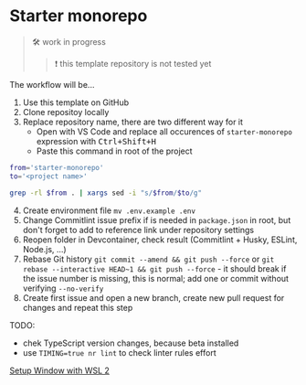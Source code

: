 # Starter monorepo

> :hammer_and_wrench: work in progress
>> :exclamation: this template repository is not tested yet

The workflow will be...

1. Use this template on GitHub
2. Clone repositoy locally
3. Replace repository name, there are two different way for it
   - Open with VS Code and replace all occurences of `starter-monorepo`
   expression with <kbd>Ctrl+Shift+H</kbd>
   - Paste this command in root of the project

  ```bash
  from='starter-monorepo'
  to='<project name>'

  grep -rl $from . | xargs sed -i "s/$from/$to/g"
  ```

4. Create environment file `mv .env.example .env`
5. Change Commitlint issue prefix if is needed in `package.json` in root, but
don't forget to add to reference link under repository settings
6. Reopen folder in Devcontainer, check result (Commitlint + Husky, ESLint,
Node.js, ...)
7. Rebase Git history `git commit --amend && git push --force` or
`git rebase --interactive HEAD~1 && git push --force` - it should break
if the issue number is missing, this is normal; add one or commit without
verifying `--no-verify`
8. Create first issue and open a new branch, create new pull request for changes
and repeat this step

TODO:

- chek TypeScript version changes, because beta installed
- use `TIMING=true nr lint` to check linter rules effort

[Setup Window with WSL 2]

[Setup Window with WSL 2]: https://gist.github.com/nandordudas/a80971a3cf4a4563a26bc9aa3cfc8c00
